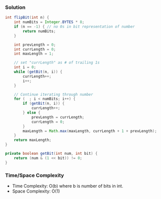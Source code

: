 ### Solution

```java
int flipBit(int n) {
    int numBits = Integer.BYTES * 8;
    if (n == -1) { // no 0s in bit representation of number
        return numBits;
    }

    int prevLength = 0;
    int currLength = 0;
    int maxLength = 1;

    // set "currLength" as # of trailing 1s
    int i = 0;
    while (getBit(n, i)) {
        currLength++;
        i++;
    }

    // Continue iterating through number
    for (  ; i < numBits; i++) {
        if (getBit(n, i)) {
            currLength++;
        } else {
            prevLength = currLength;
            currLength = 0;
        }
        maxLength = Math.max(maxLength, currLength + 1 + prevLength);
    }
    return maxLength;
}

private boolean getBit(int num, int bit) {
    return (num & (1 << bit)) != 0;
}
```

### Time/Space Complexity

- Time Complexity: O(b) where b is number of bits in int.
- Space Complexity: O(1)
